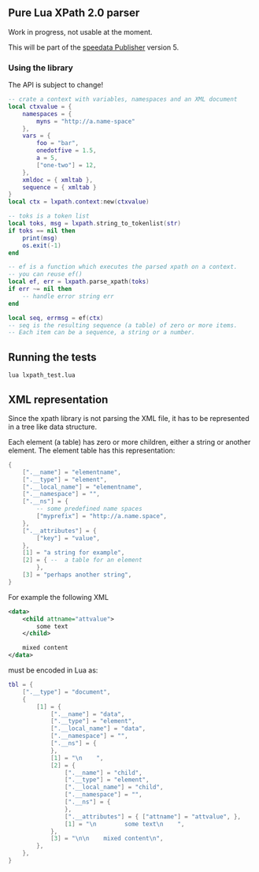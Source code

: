 ## Pure Lua XPath 2.0 parser

Work in progress, not usable at the moment.

This will be part of the [speedata Publisher](https://github.com/speedata/publisher/) version 5.


### Using the library

The API is subject to change!

```lua
-- crate a context with variables, namespaces and an XML document
local ctxvalue = {
    namespaces = {
        myns = "http://a.name-space"
    },
    vars = {
        foo = "bar",
        onedotfive = 1.5,
        a = 5,
        ["one-two"] = 12,
    },
    xmldoc = { xmltab },
    sequence = { xmltab }
}
local ctx = lxpath.context:new(ctxvalue)

-- toks is a token list
local toks, msg = lxpath.string_to_tokenlist(str)
if toks == nil then
    print(msg)
    os.exit(-1)
end

-- ef is a function which executes the parsed xpath on a context.
-- you can reuse ef()
local ef, err = lxpath.parse_xpath(toks)
if err ~= nil then
    -- handle error string err
end

local seq, errmsg = ef(ctx)
-- seq is the resulting sequence (a table) of zero or more items.
-- Each item can be a sequence, a string or a number.
```

## Running the tests

```
lua lxpath_test.lua
```

## XML representation

Since the xpath library is not parsing the XML file, it has to be represented in a tree like data structure.

Each element (a table) has zero or more children, either a string or another element. The element table has this representation:

```lua
{
    [".__name"] = "elementname",
    [".__type"] = "element",
    [".__local_name"] = "elementname",
    [".__namespace"] = "",
    [".__ns"] = {
        -- some predefined name spaces
        ["myprefix"] = "http://a.name.space",
    },
    [".__attributes"] = {
        ["key"] = "value",
    },
    [1] = "a string for example",
    [2] = { --  a table for an element
        },
    [3] = "perhaps another string",
}
```

For example the following XML

```xml
<data>
    <child attname="attvalue">
        some text
    </child>

    mixed content
</data>
```


must be encoded in Lua as:


```lua
tbl = {
    [".__type"] = "document",
    {
        [1] = {
            [".__name"] = "data",
            [".__type"] = "element",
            [".__local_name"] = "data",
            [".__namespace"] = "",
            [".__ns"] = {
            },
            [1] = "\n    ",
            [2] = {
                [".__name"] = "child",
                [".__type"] = "element",
                [".__local_name"] = "child",
                [".__namespace"] = "",
                [".__ns"] = {
                },
                [".__attributes"] = { ["attname"] = "attvalue", },
                [1] = "\n        some text\n    ",
            },
            [3] = "\n\n    mixed content\n",
        },
    },
}
```

